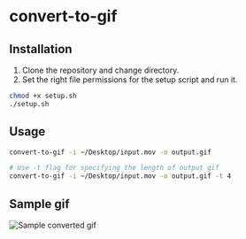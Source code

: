 # convert-to-gif

## Installation

1. Clone the repository and change directory.
2. Set the right file permissions for the setup script and run it.

```bash
chmod +x setup.sh
./setup.sh
```

## Usage

```bash
convert-to-gif -i ~/Desktop/input.mov -o output.gif

# Use -t flag for specifying the length of output gif
convert-to-gif -i ~/Desktop/input.mov -o output.gif -t 4
```

## Sample gif

![Sample converted gif](image_url)
